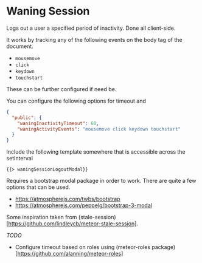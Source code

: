 # Waning Session

Logs out a user a specified period of inactivity. Done all client-side.

It works by tracking any of the following events on the body tag of the document.

* `mousemove`
* `click`
* `keydown`
* `touchstart`

These can be further configured if need be.

You can configure the following options for timeout and

```json
{
  "public": {
    "waningInactivityTimeout": 60,
    "waningActivityEvents": "mousemove click keydown touchstart"
  }
}
```

Include the following template somewhere that is accessible across the setInterval

```
{{> waningSessionLogoutModal}}
```

Requires a bootstrap modal package in order to work. There are quite a few options that can be used.

* https://atmospherejs.com/twbs/bootstrap
* https://atmospherejs.com/peppelg/bootstrap-3-modal

Some inspiration taken from (stale-session)[https://github.com/lindleycb/meteor-stale-session].

_TODO_

* Configure timeout based on roles using (meteor-roles package)[https://github.com/alanning/meteor-roles]
